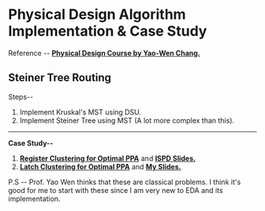 # Physical Design Algorithm Implementation & Case Study
Reference -- [**Physical Design Course by Yao-Wen Chang.**](https://github.com/Daikon-Sun/Physical-Design-for-Nanometer-ICs)

## **Steiner Tree Routing**

Steps--
1. Implement Kruskal's MST using DSU.
2. Implement Steiner Tree using MST (A lot more complex than this).



--------------------------------------

**Case Study--**
1. [**Register Clustering for Optimal PPA**](https://dl.acm.org/doi/10.1145/3299902.3309753) and [**ISPD Slides.**](http://ispd.cc/slides/2019/2_placement_GracefulReg.pdf)
2. [**Latch Clustering for Optimal PPA**](https://dl.acm.org/doi/abs/10.5555/3437539.3437769) and [**My Slides.**](https://github.com/sethupathib/Physical-Design-Algorithms-Implementation/blob/main/Register%20Clustering/Latch%20Clustering.pdf)

P.S -- Prof. Yao Wen thinks that these are classical problems. I think it's good for me to start with these since I am very new to EDA and its implementation.


 
